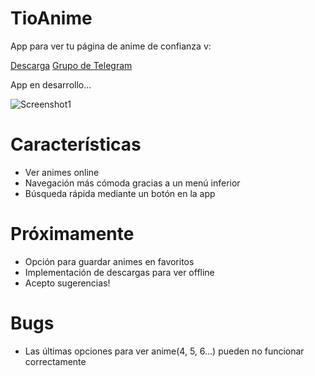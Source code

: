 # TioAnime
App para ver tu página de anime de confianza v:

[Descarga](https://github.com/axiel7/TioAnime/releases/latest)
[Grupo de Telegram](t.me/tioanime)

App en desarrollo...

![Screenshot1](https://user-images.githubusercontent.com/12379835/75605928-f0ac7280-5ae7-11ea-9e11-ce35d4980869.jpg)
# Características
* Ver animes online
* Navegación más cómoda gracias a un menú inferior
* Búsqueda rápida mediante un botón en la app
# Próximamente
* Opción para guardar animes en favoritos
* Implementación de descargas para ver offline
* Acepto sugerencias!
# Bugs
* Las últimas opciones para ver anime(4, 5, 6...) pueden no funcionar correctamente
